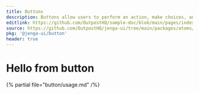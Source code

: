 ```yaml
---
title: Buttons
description: Buttons allow users to perform an action, make choices, and navigate to another page with a single tap. There are multiple styles available that are ideal for guiding users to where they need to move forward in a flow.
editlink: https://github.com/OutpostHQ/sample-doc/blob/main/pages/index.md
source: https://github.com/OutpostHQ/jenga-ui/tree/main/packages/atoms/src/button
pkg: '@jenga-ui/button'
header: true
---
```


# Hello from button

{% partial file="button/usage.md" /%}
